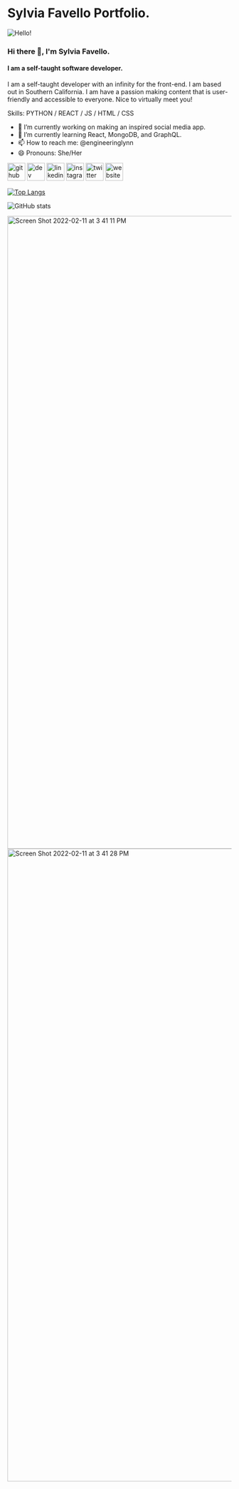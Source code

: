 # Sylvia Favello Portfolio.
![Hello!](https://user-images.githubusercontent.com/90116354/150862820-6b251d92-a249-4187-8177-1ceae5fef40d.jpg)
### Hi there 👋, I'm Sylvia Favello.
#### I am a self-taught software developer.
I am a self-taught developer with an infinity for the front-end. I am based out in Southern California. I am have a passion making content that is user-friendly and accessible to everyone. Nice to virtually meet you!

Skills: PYTHON / REACT / JS / HTML / CSS

- 🔭 I’m currently working on making an inspired social media app. 
- 🌱 I’m currently learning React, MongoDB, and GraphQL. 
- 📫 How to reach me: @engineeringlynn 
- 😄 Pronouns: She/Her 


[<img src='https://cdn.jsdelivr.net/npm/simple-icons@3.0.1/icons/github.svg' alt='github' height='40'>](https://github.com/sfavello)  [<img src='https://cdn.jsdelivr.net/npm/simple-icons@3.0.1/icons/hashnode.svg' alt='dev' height='40'>](@engineeringlynn)  [<img src='https://cdn.jsdelivr.net/npm/simple-icons@3.0.1/icons/linkedin.svg' alt='linkedin' height='40'>](https://www.linkedin.com/in/Sylvialynn-Favello/)  [<img src='https://cdn.jsdelivr.net/npm/simple-icons@3.0.1/icons/instagram.svg' alt='instagram' height='40'>](https://www.instagram.com/engineeringlynn/)  [<img src='https://cdn.jsdelivr.net/npm/simple-icons@3.0.1/icons/twitter.svg' alt='twitter' height='40'>](https://twitter.com/@engineeringlynn)  [<img src='https://cdn.jsdelivr.net/npm/simple-icons@3.0.1/icons/icloud.svg' alt='website' height='40'>](engineeringlynn.com)  

[![Top Langs](https://github-readme-stats.vercel.app/api/top-langs/?username=sfavello)](https://github.com/anuraghazra/github-readme-stats)

![GitHub stats](https://github-readme-stats.vercel.app/api?username=sfavello&show_icons=true) 



<img width="1419" alt="Screen Shot 2022-02-11 at 3 41 11 PM" src="https://user-images.githubusercontent.com/90116354/153685140-82a7ab5d-448b-474f-b9c1-46d2b499a20a.png">
<img width="1419" alt="Screen Shot 2022-02-11 at 3 41 28 PM" src="https://user-images.githubusercontent.com/90116354/153685146-e6e18d31-34d4-43d8-a813-b030dc75fcac.png">
